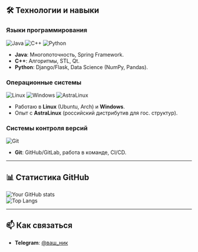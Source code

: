 
## 🛠 **Технологии и навыки**  

### **Языки программирования**  
![Java](https://img.shields.io/badge/Java-ED8B00?style=for-the-badge&logo=openjdk&logoColor=white)
![C++](https://img.shields.io/badge/C%2B%2B-00599C?style=for-the-badge&logo=c%2B%2B&logoColor=white)
![Python](https://img.shields.io/badge/Python-3776AB?style=for-the-badge&logo=python&logoColor=white)  

- **Java**: Многопоточность, Spring Framework.  
- **C++**: Алгоритмы, STL, Qt.  
- **Python**: Django/Flask, Data Science (NumPy, Pandas).  

### **Операционные системы**  
![Linux](https://img.shields.io/badge/Linux-FCC624?style=for-the-badge&logo=linux&logoColor=black)
![Windows](https://img.shields.io/badge/Windows-0078D6?style=for-the-badge&logo=windows&logoColor=white)
![AstraLinux](https://img.shields.io/badge/AstraLinux-ffffff?style=for-the-badge&logo=astralinux&logoColor=blue)  

- Работаю в **Linux** (Ubuntu, Arch) и **Windows**.  
- Опыт с **AstraLinux** (российский дистрибутив для гос. структур).  

### **Системы контроля версий**  
![Git](https://img.shields.io/badge/Git-F05032?style=for-the-badge&logo=git&logoColor=white)  
- **Git**: GitHub/GitLab, работа в команде, CI/CD.  

---

## 📊 **Статистика GitHub**  

![Your GitHub stats](https://github-readme-stats.vercel.app/api?username=ВАШ_НИК&show_icons=true&theme=radical)  
![Top Langs](https://github-readme-stats.vercel.app/api/top-langs/?username=ВАШ_НИК&layout=compact&theme=radical)  

---

## 📫 **Как связаться**  
- **Telegram**: [@ваш_ник](https://t.me/...)  
